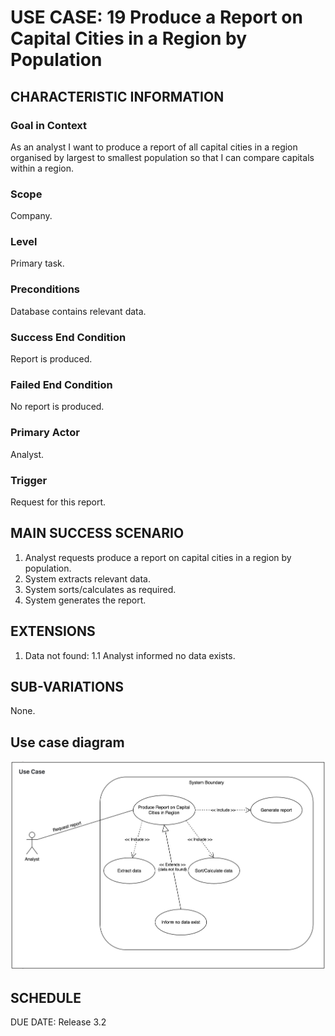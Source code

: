 # USE CASE: 19 Produce a Report on Capital Cities in a Region by Population

## CHARACTERISTIC INFORMATION

### Goal in Context

As an analyst I want to produce a report of all capital cities in a region organised by largest to smallest population so that I can compare capitals within a region.

### Scope

Company.

### Level

Primary task.

### Preconditions

Database contains relevant data.

### Success End Condition

Report is produced.
### Failed End Condition

No report is produced.

### Primary Actor

Analyst.

### Trigger

Request for this report.

## MAIN SUCCESS SCENARIO

  1. Analyst requests produce a report on capital cities in a region by population.
  2. System extracts relevant data.
  3. System sorts/calculates as required.
  4. System generates the report.

## EXTENSIONS

  1. Data not found:
    1.1 Analyst informed no data exists.

## SUB-VARIATIONS

None.

## Use case diagram

![Use Case 19 Diagram](../use-cases-diagram/use-case-19.png)

## SCHEDULE

DUE DATE: Release 3.2
